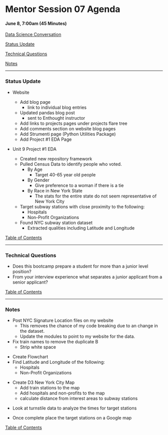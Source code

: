 # Mentor Session 07 Agenda

#### June 8, 7:00am (45 Minutes)


[Data Science Conversation](#ds_converstation)

[Status Update](#status_update)

[Technical Questions](#technical_questions)

[Notes](#notes)


---
### <a name="status_update"></a> Status Update
- Website
    - Add blog page
        - link to individual blog entries
    - Updated pandas blog post
        - sent to Enthought instructor
    - Add links to projects pages under projects flare tree
    - Add comments section on website blog pages
    - Add Strumenti page (Python Utilities Package)
    - Add Project #1 EDA Page

- Unit 9 Project #1 EDA
    - Created new repository framework
    - Pulled Census Data to identify people who voted.
        - By Age
            - Target 40-65 year old people
        - By Gender
            - Give preference to a woman if there is a tie
        - By Race in New York State
            - The stats for the entire state do not seem representative of 
            New York City
    - Target subway stations with close proximity to the following:
        - Hospitals
        - Non-Profit Organizations
    - Found NYC subway station dataset
        - Extracted qualities including Latitude and Longitude

[Table of Contents](#toc)


---
### <a name="technical_questions"></a> Technical Questions
- Does this bootcamp prepare a student for more than a junior level position?
- From your interview experience what separates a junior applicant from a 
senior applicant?

[Table of Contents](#toc)


---
### <a name="notes"></a> Notes
* Post NYC Signature Location files on my website
    * This removes the chance of my code breaking due to an change in the 
    dataset.
    * Update the modules to point to my website for the data.
* Fix train names to remove the duplicate B
    * Strip white space
- Create Flowchart
- Find Latitude and Longitude of the following:
    * Hospitals
    - Non-Profit Organizations
* Create D3 New York City Map
    * Add train stations to the map
    * Add hospitals and non-profits to the map
    - calculate distance from interest areas to subway stations
- Look at turnstile data to analyze the times for target stations
* Once complete place the target stations on a Google map


[Table of Contents](#toc)

